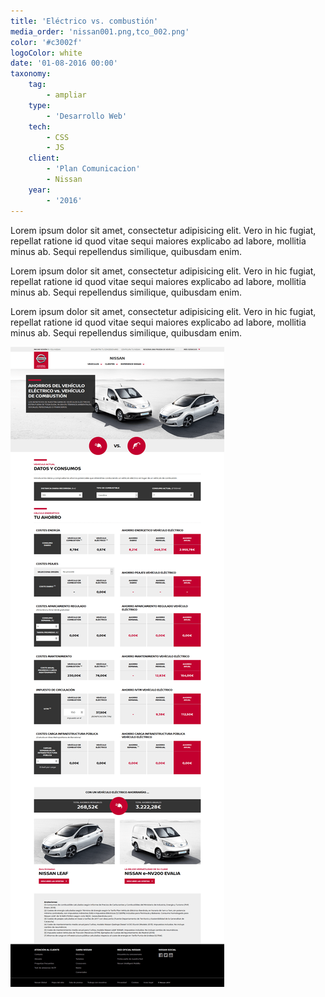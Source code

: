 ```yaml
---
title: 'Eléctrico vs. combustión'
media_order: 'nissan001.png,tco_002.png'
color: '#c3002f'
logoColor: white
date: '01-08-2016 00:00'
taxonomy:
    tag:
        - ampliar
    type:
        - 'Desarrollo Web'
    tech:
        - CSS
        - JS
    client:
        - 'Plan Comunicacion'
        - Nissan
    year:
        - '2016'
---
```


Lorem ipsum dolor sit amet, consectetur adipisicing elit. Vero in hic fugiat, repellat ratione id quod vitae sequi maiores explicabo ad labore, mollitia minus ab. Sequi repellendus similique, quibusdam enim.

Lorem ipsum dolor sit amet, consectetur adipisicing elit. Vero in hic fugiat, repellat ratione id quod vitae sequi maiores explicabo ad labore, mollitia minus ab. Sequi repellendus similique, quibusdam enim.

Lorem ipsum dolor sit amet, consectetur adipisicing elit. Vero in hic fugiat, repellat ratione id quod vitae sequi maiores explicabo ad labore, mollitia minus ab. Sequi repellendus similique, quibusdam enim.

![](tco_002.png)